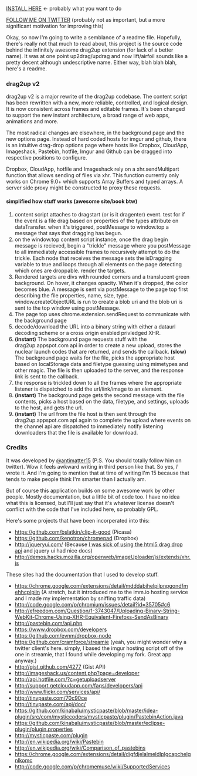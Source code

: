 [INSTALL HERE](https://chrome.google.com/webstore/detail/bjgjolhpdlgebodaapdafhdnikagbfll) ← probably what you want to do 

[FOLLOW ME ON TWITTER](http://twitter.com/antimatter15) (probably not as important, but a more significant motivation for improving this)


Okay, so now I'm going to write a semblance of a readme file. Hopefully, there's really not that much to read about, this project is the source code behind the infinitely awesome drag2up extension (for lack of a better name). It was at one point up2drag/updrag and now lift/airfoil sounds like a pretty decent although undescriptive name. Either way, blah blah blah, here's a readme.

### drag2up v2

drag2up v2 is a major rewrite of the drag2up codebase. The content script has been rewritten with a new, more reliable, controlled, and logical design. It is now consistent across frames and editable frames. It's been changed to support the new instant architecture, a broad range of web apps, animations and more. 

The most radical changes are elsewhere, in the background page and the new options page. Instead of hard coded hosts for imgur and github, there is an intuitive drag-drop options page where hosts like Dropbox, CloudApp, Imageshack, Pastebin,  hotfile, Imgur and Github can be dragged into respective positions to configure.

Dropbox, CloudApp, hotfile and Imageshack rely on a xhr.sendMultipart function that allows sending of files via xhr. This function currently only works on Chrome 9.0+ which supports Array Buffers and typed arrays. A server side proxy might be constructed to proxy these requests.


#### simplified how stuff works (awesome site/book btw)

1. content script attaches to dragstart (or is it dragenter) event. test for if the event is a file drag based on properties of the types attribute on dataTransfer. when it's triggered, postMessage to window.top a message that says that dragging has begun.
2. on the window.top content script instance, once the drag begin message is recieved, begin a "trickle" message where you postMessage to all immediately accessible frames to recursively attempt to do the trickle. Each node that receives the message sets the isDragging variable to true and loops through all elements on the page detecting which ones are droppable. render the targets.
3. Rendered targets are divs with rounded corners and a translucent green background. On hover, it changes opacity. When it's dropped, the color becomes blue. A message is sent via postMessage to the page top first describing the file properties, name, size, type. window.createObjectURL is run to create a blob uri and the blob uri is sent to the top window using postMessage.
4. The page top uses chrome.extension.sendRequest to communicate with the background page
5. decode/download the URL into a binary string with either a dataurl decoding scheme or a cross origin enabled privledged XHR.
6. __(instant)__ The background page requests stuff with the drag2up.appspot.com api in order to create a new upload, stores the nuclear launch codes that are returned, and sends the callback.
__(slow)__ The background page waits for the file, picks the appropriate host based on localStorage data and filetype guessing using mimetypes and other magic. The file is then uploaded to the server, and the response link is sent to the callback.
7. the response is trickled down to all the frames where the appropriate listener is dispatched to add the url/link/image to an element. 
8. __(instant)__ The background page gets the second message with the file contents, picks a host based on the data, filetype, and settings, uploads to the host, and gets the url.
9. __(instant)__ The url from the file host is then sent through the drag2up.appspot.com api again to complete the upload where events on the channel api are dispatched to immediately notify listening downloaders that the file is available for download.

### Credits
It was developed by [@antimatter15](http://twitter.com/antimatter15) (P.S. You should totally follow him on twitter). Wow it feels awkward writing in third person like that. So yes, *I* wrote it. And I'm going to mention that at time of writing I'm 15 because that tends to make people think I'm smarter than I actually am.

But of course this application builds on some awesome work by other people. Mostly documentation, but a little bit of code too. I have no idea what this is licensed, but I'll just say that it's whatever license doesn't conflict with the code that I've included here, so probably GPL.

Here's some projects that have been incorperated into this:

* https://github.com/bslatkin/clip-it-good (Picasa)
* https://github.com/kenotron/chromepad (Dropbox)
* http://jqueryui.com/ (Because [I was sick of using the html5 drag drop api](http://www.quirksmode.org/blog/archives/2009/09/the_html5_drag.html) and jquery ui had nice docs)
* http://demos.hacks.mozilla.org/openweb/imageUploader/js/extends/xhr.js

These sites had the documentation that I used to develop stuff.

* https://chrome.google.com/extensions/detail/mdddabjhelpilpnpgondfmehhcplpiin (A stretch, but it introduced me to the imm.io hosting service and I made my implementation by sniffing traffic data)
* http://code.google.com/p/chromium/issues/detail?id=35705#c6
* http://efreedom.com/Question/1-3743047/Uploading-Binary-String-WebKit-Chrome-Using-XHR-Equivalent-Firefoxs-SendAsBinary
* http://pastebin.com/api.php
* https://www.dropbox.com/developers
* https://github.com/evnm/dropbox-node
* https://github.com/cramforce/streamie (yeah, you might wonder why a twitter client's here. simply, I based the imgur hosting script off of the one in streamie, that I found while developing my fork. Great app anyway.)
* http://gist.github.com/4277 (Gist API)
* http://imageshack.us/content.php?page=developer
* http://api.hotfile.com/?c=getuploadserver
* http://support.getcloudapp.com/faqs/developers/api
* http://www.flickr.com/services/api/
* http://tinypaste.com/70c90ce
* http://tinypaste.com/api/doc/
* https://github.com/kinabalu/mysticpaste/blob/master/idea-plugin/src/com/mysticcoders/mysticpaste/plugin/PastebinAction.java
* https://github.com/kinabalu/mysticpaste/blob/master/eclipse-plugin/plugin.properties
* http://mysticpaste.com/plugin
* http://en.wikipedia.org/wiki/Pastebin
* http://en.wikipedia.org/wiki/Comparison_of_pastebins
* https://chrome.google.com/extensions/detail/digfdjelalmeldlplgcapchelgnlkomc
* http://code.google.com/p/chromemuse/wiki/SupportedServices
